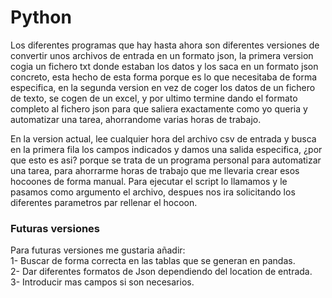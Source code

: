 # Python
Los diferentes programas que hay hasta ahora son diferentes versiones de convertir unos archivos de entrada en un formato json, la primera version cogia un fichero txt donde estaban los datos y los saca en un formato json concreto, esta hecho de esta forma porque es lo que necesitaba de forma especifica, en la segunda version en vez de coger los datos de un fichero de texto, se cogen de un excel, y por ultimo termine dando el formato completo al fichero json para que saliera exactamente como yo queria y automatizar una tarea, ahorrandome varias horas de trabajo.

En la version actual, lee cualquier hora del archivo csv de entrada y busca en la primera fila los campos indicados y damos una salida especifica, ¿por que esto es asi? porque se trata de un programa personal para automatizar una tarea, para ahorrarme horas de trabajo que me llevaria crear esos hocoones de forma manual. 
Para ejecutar el script lo llamamos y le pasamos como argumento el archivo, despues nos ira solicitando los diferentes parametros par rellenar el hocoon.

### Futuras versiones     

Para futuras versiones me gustaria añadir:    
1- Buscar de forma correcta en las tablas que se generan en pandas.    
2- Dar diferentes formatos de Json dependiendo del location de entrada.     
3- Introducir mas campos si son necesarios.
